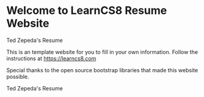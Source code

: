
# Welcome to LearnCS8 Resume Website
Ted Zepeda's Resume 
<html lang="en">
<!-- -->



This is an template website for you to fill in your own information. Follow the instructions at https://learncs8.com

Special thanks to the open source bootstrap libraries that made this website possible. 

Ted Zepeda's Resume 


